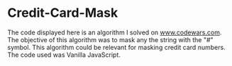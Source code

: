 # Credit-Card-Mask
The code displayed here is an algorithm I solved on www.codewars.com. 
The objective of this algorithm was to mask any the string with the "#" symbol. 
This algorithm could be relevant for masking credit card numbers. The code used was Vanilla JavaScript.

